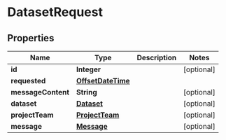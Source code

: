 # DatasetRequest

## Properties
Name | Type | Description | Notes
------------ | ------------- | ------------- | -------------
**id** | **Integer** |  |  [optional]
**requested** | [**OffsetDateTime**](OffsetDateTime.md) |  | 
**messageContent** | **String** |  |  [optional]
**dataset** | [**Dataset**](Dataset.md) |  |  [optional]
**projectTeam** | [**ProjectTeam**](ProjectTeam.md) |  |  [optional]
**message** | [**Message**](Message.md) |  |  [optional]
